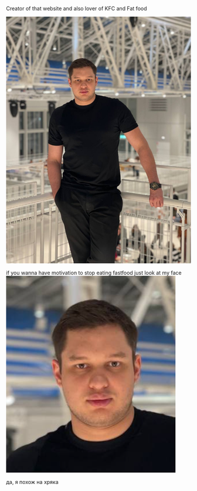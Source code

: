 Сreator of that website and also lover of KFC and Fat food


![ Tima posture ]( ./public/fatTima.jpg )

if you wanna have motivation to stop eating fastfood just look at my face 
![Tima's face](./public/face.png)

да, я похож на хряка